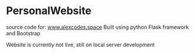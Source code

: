 # PersonalWebsite
source code for: www.alexcodes.space
Built using python Flask framework and Bootstrap

Website is currently not live, still on local server development

